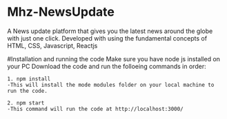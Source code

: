 # Mhz-NewsUpdate
A News update platform that gives you the latest news around the globe with just one click. Developed with using the fundamental concepts of HTML, CSS, Javascript, Reactjs

#Installation and running the code
Make sure you have node js installed on your PC
Download the code and run the folloeing commands in order:

	1. npm install
	-This will install the mode modules folder on your local machine to run the code.
	
	2. npm start
	-This command will run the code at http://localhost:3000/
